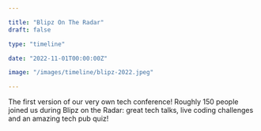 ```yaml
---

title: "Blipz On The Radar"
draft: false

type: "timeline"

date: "2022-11-01T00:00:00Z"

image: "/images/timeline/blipz-2022.jpeg"

---
```


The first version of our very own tech conference! Roughly 150 people joined us 
during Blipz on the Radar: great tech talks, live coding challenges and an 
amazing tech pub quiz!